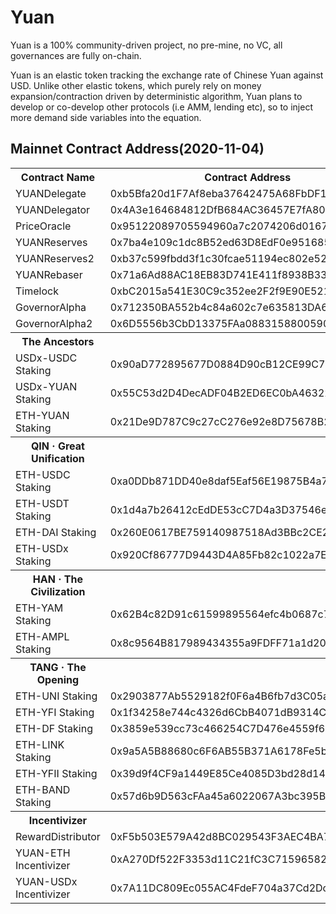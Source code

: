 # Yuan

Yuan is a 100% community-driven project, no pre-mine, no VC, all governances are fully on-chain. 

Yuan is an elastic token tracking the exchange rate of Chinese Yuan against USD. Unlike other elastic tokens, which purely rely on money expansion/contraction driven by deterministic algorithm, Yuan plans to develop or co-develop other protocols (i.e AMM, lending etc), so to inject more demand side variables into the equation.

## Mainnet Contract Address(2020-11-04)

<table>
	<tr>
       <th>Contract Name</th>
    	<th>Contract Address</th>
	</tr>
	<tr>
		<td> YUANDelegate </td>
		<td> 0xb5Bfa20d1F7Af8eba37642475A68FbDF1B4603c7 </td>
	</tr>
	<tr>
		<td> YUANDelegator </td>
		<td> 0x4A3e164684812DfB684AC36457E7fA805087c68E </td>
	</tr>
	<tr>
		<td> PriceOracle </td>
		<td> 0x95122089705594960a7c2074206d01679b073e69 </td>
	</tr>
	<tr>
		<td> YUANReserves </td>
		<td> 0x7ba4e109c1dc8B52ed63D8EdF0e951685DDe4DA6 </td>
	</tr>
	<tr>
		<td> YUANReserves2 </td>
		<td> 0xb37c599fbdd3f1c30fcae51194ec802e52f70f61 </td>
	</tr>
	<tr>
		<td> YUANRebaser </td>
		<td> 0x71a6Ad88AC18EB83D741E411f8938B33918D0125 </td>
	</tr>
	<tr>
		<td> Timelock </td>
		<td> 0xbC2015a541E30C9c352ee2F2f9E90E5219b298e2 </td>
	</tr>
	<tr>
		<td> GovernorAlpha </td>
		<td> 0x712350BA552b4c84a602c7e635813DA63ef5bA82 </td>
	</tr>
	<tr>
		<td> GovernorAlpha2 </td>
		<td> 0x6D5556b3CbD13375FAa08831588005900A966c60 </td>
	</tr>
	<tr>
		<th> The Ancestors </th>
		<th> </th>
	</tr>
	<tr>
		<td> USDx-USDC Staking </td>
		<td> 0x90aD772895677D0884D90cB12CE99C7d9d98A229 </td>
	</tr>
	<tr>
		<td> USDx-YUAN Staking </td>
		<td> 0x55C53d2D4DecADF04B2ED6EC0bA46322A7D4D231 </td>
	</tr>
	<tr>
		<td> ETH-YUAN Staking </td>
		<td> 0x21De9D787C9c27cC276e92e8D75678B2651b67E2 </td>
	</tr>
	<tr>
		<th> QIN · Great Unification </th>
		<th> </th>
	</tr>
	<tr>
		<td> ETH-USDC Staking </td>
		<td> 0xa0DDb871DD40e8daf5Eaf56E19875B4a79538C79 </td>
	</tr>
	<tr>
		<td> ETH-USDT Staking </td>
		<td> 0x1d4a7b26412cEdDE53cC7D4a3D37546e09108b8D </td>
	</tr>
	<tr>
		<td> ETH-DAI Staking </td>
		<td> 0x260E0617BE759140987518Ad3BBc2CE20030d4B6 </td>
	</tr>
    <tr>
		<td> ETH-USDx Staking </td>
		<td> 0x920Cf86777D9443D4A85Fb82c1022a7E55B93528 </td>
	</tr>
	<tr>
		<th> HAN · The Civilization </th>
		<th> </th>
	</tr>
    <tr>
		<td> ETH-YAM Staking </td>
		<td> 0x62B4c82D91c61599895564efc4b0687c718713dc </td>
	</tr>
    <tr>
		<td> ETH-AMPL Staking </td>
		<td> 0x8c9564B817989434355a9FDFF71a1d2035426599 </td>
	</tr>
	<tr>
		<th> TANG · The Opening </th>
		<th> </th>
	</tr>
    <tr>
		<td> ETH-UNI Staking </td>
		<td> 0x2903877Ab5529182f0F6a4B6fb7d3C05aC82EEA8 </td>
	</tr>
    <tr>
		<td> ETH-YFI Staking </td>
		<td> 0x1f34258e744c4326d6CbB4071dB9314C9149A33B </td>
	</tr>
    <tr>
		<td> ETH-DF Staking </td>
		<td> 0x3859e539cc73c466254C7D476e4559f65aD25A54 </td>
	</tr>
    <tr>
		<td> ETH-LINK Staking </td>
		<td> 0x9a5A5B88680c6F6AB55B371A6178Fe5b58562fdF </td>
	</tr>
    <tr>
		<td> ETH-YFII Staking </td>
		<td> 0x39d9f4CF9a1449E85Ce4085D3bd28d149A82f65e </td>
	</tr>
    <tr>
		<td> ETH-BAND Staking </td>
		<td> 0x57d6b9D563cFAa45a6022067A3bc395BF96ffA2b </td>
	</tr>
	<tr>
		<th> Incentivizer </th>
		<th> </th>
	</tr>
    <tr>
		<td> RewardDistributor </td>
		<td> 0xF5b503E579A42d8BC029543F3AEC4BA78a31f1C1 </td>
	</tr>
    <tr>
		<td> YUAN-ETH Incentivizer </td>
		<td> 0xA270Df522F3353d11C21fC3C71596582d4178bFC </td>
	</tr>
    <tr>
		<td> YUAN-USDx Incentivizer </td>
		<td> 0x7A11DC809Ec055AC4FdeF704a37Cd2Dc669B29AB </td>
	</tr>
</table>
 
